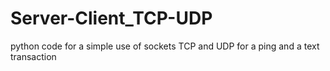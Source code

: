# Server-Client_TCP-UDP
python code for a simple use of sockets TCP and UDP for a ping and a text transaction
